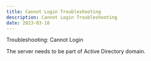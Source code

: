 ```yaml
---
title: Cannot Login Troubleshooting
description: Cannot Login Troubleshooting
date: 2023-03-18
---
```


Troubleshooting: Cannot Login

The server needs to be part of Active Directory domain.

